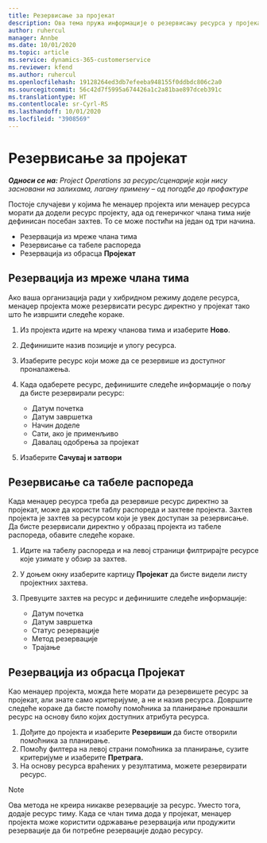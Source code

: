 ```yaml
---
title: Резервисање за пројекат
description: Ова тема пружа информације о резервисању ресурса у пројекат.
author: ruhercul
manager: Annbe
ms.date: 10/01/2020
ms.topic: article
ms.service: dynamics-365-customerservice
ms.reviewer: kfend
ms.author: ruhercul
ms.openlocfilehash: 19128264ed3db7efeeba948155f0ddbdc806c2a0
ms.sourcegitcommit: 56c42d7f5995a674426a1c2a81bae897dceb391c
ms.translationtype: HT
ms.contentlocale: sr-Cyrl-RS
ms.lasthandoff: 10/01/2020
ms.locfileid: "3908569"
---
```

# <a name="book-to-a-project"></a>Резервисање за пројекат

_**Односи се на:** Project Operations за ресурс/сценарије који нису засновани на залихама, лагану примену – од погодбе до профактуре_

Постоје случајеви у којима ће менаџер пројекта или менаџер ресурса морати да додели ресурс пројекту, ада од генеричког члана тима није дефинисан посебан захтев. То се може постићи на један од три начина.

- Резервација из мреже члана тима
- Резервисање са табеле распореда
- Резервација из обрасца **Пројекат**

## <a name="book-from-the-team-member-grid"></a>Резервација из мреже члана тима

Ако ваша организација ради у хибридном режиму доделе ресурса, менаџер пројекта може резервисати ресурс директно у пројекат тако што ће извршити следеће кораке.

1. Из пројекта идите на мрежу чланова тима и изаберите **Ново**.
2. Дефинишите назив позиције и улогу ресурса.
3. Изаберите ресурс који може да се резервише из доступног проналажења.
4. Када одаберете ресурс, дефинишите следеће информације о пољу да бисте резервирали ресурс:

    - Датум почетка
    - Датум завршетка
    - Начин доделе
    - Сати, ако је применљиво
    - Давалац одобрења за пројекат

6. Изаберите **Сачувај и затвори**

## <a name="book-from-the-schedule-board"></a>Резервисање са табеле распореда

Када менаџер ресурса треба да резервише ресурс директно за пројекат, може да користи таблу распореда и захтеве пројекта. Захтев пројекта је захтев за ресурсом који је увек доступан за резервисање. Да бисте резервисали директно у образац пројекта из табеле распореда, обавите следеће кораке.

1. Идите на табелу распореда и на левој страници филтрирајте ресурсе које узимате у обзир за захтев.
2. У доњем окну изаберите картицу **Пројекат** да бисте видели листу пројектних захтева.
3. Превуците захтев на ресурс и дефинишите следеће информације:

    - Датум почетка
    - Датум завршетка
    - Статус резервације
    - Метод резервације
    - Трајање

## <a name="book-from-the-project-form"></a>Резервација из обрасца Пројекат

Као менаџер пројекта, можда ћете морати да резервишете ресурс за пројекат, али знате само критеријуме, а не и назив ресурса. Довршите следеће кораке да бисте помоћу помоћника за планирање пронашли ресурс на основу било којих доступних атрибута ресурса. 

1. Дођите до пројекта и изаберите **Резервиши** да бисте отворили помоћника за планирање.
2. Помоћу филтера на левој страни помоћника за планирање, сузите критеријуме и изаберите **Претрага.**
3. На основу ресурса враћених у резултатима, можете резервирати ресурс.

> [!NOTE]
> Ова метода не креира никакве резервације за ресурс. Уместо тога, додаје ресурс тиму. Када се члан тима дода у пројекат, менаџер пројекта може користити одржавање резервација или продужити резервације да би потребне резервације додао ресурсу.
